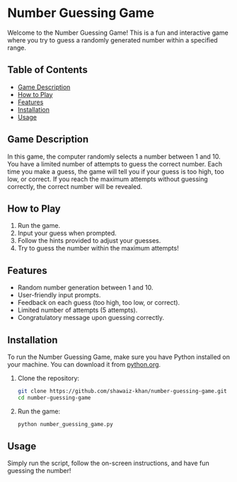 # Number Guessing Game

Welcome to the Number Guessing Game! This is a fun and interactive game where you try to guess a randomly generated number within a specified range.

## Table of Contents

- [Game Description](#game-description)
- [How to Play](#how-to-play)
- [Features](#features)
- [Installation](#installation)
- [Usage](#usage)

## Game Description

In this game, the computer randomly selects a number between 1 and 10. You have a limited number of attempts to guess the correct number. Each time you make a guess, the game will tell you if your guess is too high, too low, or correct. If you reach the maximum attempts without guessing correctly, the correct number will be revealed.

## How to Play

1. Run the game.
2. Input your guess when prompted.
3. Follow the hints provided to adjust your guesses.
4. Try to guess the number within the maximum attempts!

## Features

- Random number generation between 1 and 10.
- User-friendly input prompts.
- Feedback on each guess (too high, too low, or correct).
- Limited number of attempts (5 attempts).
- Congratulatory message upon guessing correctly.

## Installation

To run the Number Guessing Game, make sure you have Python installed on your machine. You can download it from [python.org](https://www.python.org/downloads/).

1. Clone the repository:
   ```bash
   git clone https://github.com/shawaiz-khan/number-guessing-game.git
   cd number-guessing-game
   ```

2. Run the game:
   ```bash
   python number_guessing_game.py
   ```

## Usage

Simply run the script, follow the on-screen instructions, and have fun guessing the number!